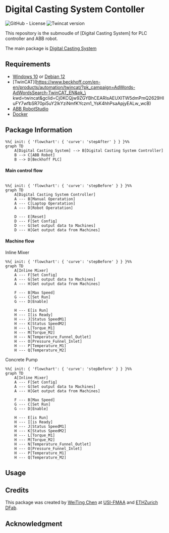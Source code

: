 # **Digital Casting System Contoller**

![GitHub - License](https://img.shields.io/badge/License-MIT-blue.svg)
![Twincat version](https://img.shields.io/badge/TwinCAT-3.4-blue)

This repository is the submoudle of [Digital Casting System] for PLC controller and ABB robot.

The main package is [Digital Casting System](https://github.com/USI-FMAA/digital_casting_system.git)

## **Requirements**

- [Windows 10]() or [Debian 12]()
- [TwinCAT](https://www.beckhoff.com/en-en/products/automation/twincat/?pk_campaign=AdWords-AdWordsSearch-TwinCAT_EN&pk_\
kwd=twincat&gclid=Cj0KCQjw9ZGYBhCEARIsAEUXITW5dmPmQ2629HIuFY7wfbSR70pi5uY2lkYziNmfKYczm1_YsK4hhPsaApjyEALw_wcB)
- [ABB RobotStudio]()
- [Docker](26.0.0)



## **Package Information**

```mermaid
%%{ init: { 'flowchart': { 'curve': 'stepAfter' } } }%%
graph TD
    A[Digital Casting System] --> B[Digital Casting System Controller]
    B --> C[ABB Robot]
    B --> D[Beckhoff PLC]
```
#### Main control flow

```mermaid

%%{ init: { 'flowchart': { 'curve': 'stepBefore' } } }%%
graph TD
    A[Digital Casting System Controller]
    A --- B[Manual Operatation]
    A --- C[Laptop Operatation]
    A --- D[Robot Operatation]

    D --- E[Reset]
    D --- F[Set Config]
    D --- G[Set output data to Machines]
    D --- H[Get output data from Machines]

```

#### Machine flow

Inline Mixer
```mermaid
%%{ init: { 'flowchart': { 'curve': 'stepBefore' } } }%%
graph TD
    A[Inline Mixer]
    A --- F[Set Config]
    A --- G[Set output data to Machines]
    A --- H[Get output data from Machines]

    F --- B[Max Speed]
    G --- C[Set Run]
    G --- D[Enable]

    H --- E[is Run]
    H --- I[is Ready]
    H --- J[Status SpeedM1]
    H --- K[Status SpeedM2]
    H --- L[Torque_M1]
    H --- M[Torque_M2]
    H --- N[Temperature_Funnel_Outlet]
    H --- O[Pressure_Funnel_Inlet]
    H --- P[Temperature_M1]
    H --- Q[Temperature_M2]
```

Concrete Pump
```mermaid
%%{ init: { 'flowchart': { 'curve': 'stepBefore' } } }%%
graph TD
    A[Inline Mixer]
    A --- F[Set Config]
    A --- G[Set output data to Machines]
    A --- H[Get output data from Machines]

    F --- B[Max Speed]
    G --- C[Set Run]
    G --- D[Enable]

    H --- E[is Run]
    H --- I[is Ready]
    H --- J[Status SpeedM1]
    H --- K[Status SpeedM2]
    H --- L[Torque_M1]
    H --- M[Torque_M2]
    H --- N[Temperature_Funnel_Outlet]
    H --- O[Pressure_Funnel_Inlet]
    H --- P[Temperature_M1]
    H --- Q[Temperature_M2]
```








## **Usage**

## Credits
This package was created by [WeiTing Chen](https://github.com/WeiTing1991)
at [USI-FMAA](https://github.com/USI-FMAA) and [ETHZurich DFab](https://dfab.ch/).

## Acknowledgment
